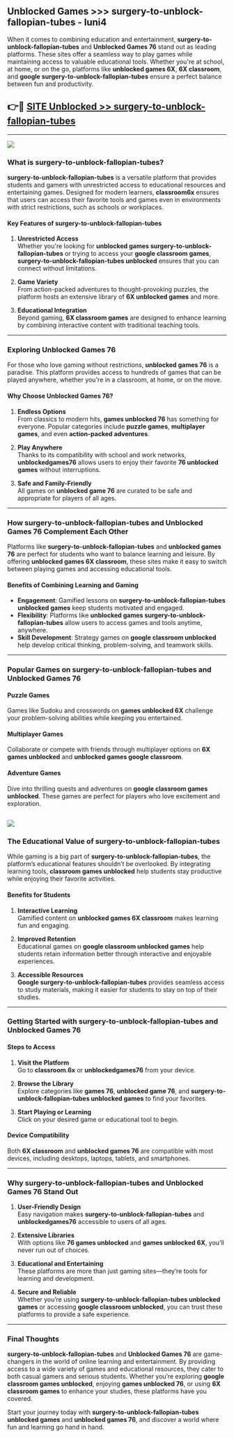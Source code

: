 ## Unblocked Games >>> surgery-to-unblock-fallopian-tubes - luni4 

When it comes to combining education and entertainment, **surgery-to-unblock-fallopian-tubes** and **Unblocked Games 76** stand out as leading platforms. These sites offer a seamless way to play games while maintaining access to valuable educational tools. Whether you're at school, at home, or on the go, platforms like **unblocked games 6X**, **6X classroom**, and **google surgery-to-unblock-fallopian-tubes** ensure a perfect balance between fun and productivity.
## 👉🔴 [SITE Unblocked >> surgery-to-unblock-fallopian-tubes](http://premium.freeplayer.one?title=surgery-to-unblock-fallopian-tubes&ref=22JU)
---
<a href="http://premium.freeplayer.one?title=surgery-to-unblock-fallopian-tubes&ref=22JU/"><img src="https://github.com/user-attachments/assets/438f12ca-57a4-47a3-8ead-c64da593a1e5"/></a>
### What is surgery-to-unblock-fallopian-tubes?  

**surgery-to-unblock-fallopian-tubes** is a versatile platform that provides students and gamers with unrestricted access to educational resources and entertaining games. Designed for modern learners, **classroom6x** ensures that users can access their favorite tools and games even in environments with strict restrictions, such as schools or workplaces.  

#### Key Features of surgery-to-unblock-fallopian-tubes  

1. **Unrestricted Access**  
   Whether you're looking for **unblocked games surgery-to-unblock-fallopian-tubes** or trying to access your **google classroom games**, **surgery-to-unblock-fallopian-tubes unblocked** ensures that you can connect without limitations.  

2. **Game Variety**  
   From action-packed adventures to thought-provoking puzzles, the platform hosts an extensive library of **6X unblocked games** and more.  

3. **Educational Integration**  
   Beyond gaming, **6X classroom games** are designed to enhance learning by combining interactive content with traditional teaching tools.  



---

### Exploring Unblocked Games 76  

For those who love gaming without restrictions, **unblocked games 76** is a paradise. This platform provides access to hundreds of games that can be played anywhere, whether you're in a classroom, at home, or on the move.  

#### Why Choose Unblocked Games 76?  

1. **Endless Options**  
   From classics to modern hits, **games unblocked 76** has something for everyone. Popular categories include **puzzle games**, **multiplayer games**, and even **action-packed adventures**.  

2. **Play Anywhere**  
   Thanks to its compatibility with school and work networks, **unblockedgames76** allows users to enjoy their favorite **76 unblocked games** without interruptions.  

3. **Safe and Family-Friendly**  
   All games on **unblocked game 76** are curated to be safe and appropriate for players of all ages.  

---

### How surgery-to-unblock-fallopian-tubes and Unblocked Games 76 Complement Each Other  

Platforms like **surgery-to-unblock-fallopian-tubes** and **unblocked games 76** are perfect for students who want to balance learning and leisure. By offering **unblocked games 6X classroom**, these sites make it easy to switch between playing games and accessing educational tools.  

#### Benefits of Combining Learning and Gaming  

- **Engagement**: Gamified lessons on **surgery-to-unblock-fallopian-tubes unblocked games** keep students motivated and engaged.  
- **Flexibility**: Platforms like **unblocked games surgery-to-unblock-fallopian-tubes** allow users to access games and tools anytime, anywhere.  
- **Skill Development**: Strategy games on **google classroom unblocked** help develop critical thinking, problem-solving, and teamwork skills.  

---

### Popular Games on surgery-to-unblock-fallopian-tubes and Unblocked Games 76  

#### Puzzle Games  

Games like Sudoku and crosswords on **games unblocked 6X** challenge your problem-solving abilities while keeping you entertained.  

#### Multiplayer Games  

Collaborate or compete with friends through multiplayer options on **6X games unblocked** and **unblocked games google classroom**.  

#### Adventure Games  

Dive into thrilling quests and adventures on **google classroom games unblocked**. These games are perfect for players who love excitement and exploration.  

<a href="http://download.freeplayer.one?title=surgery-to-unblock-fallopian-tubes&ref=23D/"><img src="https://github.com/user-attachments/assets/fe0c3e91-c8e1-489c-acf0-e2f614c12fb8"/></a>
---

### The Educational Value of surgery-to-unblock-fallopian-tubes  

While gaming is a big part of **surgery-to-unblock-fallopian-tubes**, the platform’s educational features shouldn’t be overlooked. By integrating learning tools, **classroom games unblocked** help students stay productive while enjoying their favorite activities.  

#### Benefits for Students  

1. **Interactive Learning**  
   Gamified content on **unblocked games 6X classroom** makes learning fun and engaging.  

2. **Improved Retention**  
   Educational games on **google classroom unblocked games** help students retain information better through interactive and enjoyable experiences.  

3. **Accessible Resources**  
   **Google surgery-to-unblock-fallopian-tubes** provides seamless access to study materials, making it easier for students to stay on top of their studies.  

---

### Getting Started with surgery-to-unblock-fallopian-tubes and Unblocked Games 76  

#### Steps to Access  

1. **Visit the Platform**  
   Go to **classroom.6x** or **unblockedgames76** from your device.  

2. **Browse the Library**  
   Explore categories like **games 76**, **unblocked game 76**, and **surgery-to-unblock-fallopian-tubes unblocked games** to find your favorites.  

3. **Start Playing or Learning**  
   Click on your desired game or educational tool to begin.  

#### Device Compatibility  

Both **6X classroom** and **unblocked games 76** are compatible with most devices, including desktops, laptops, tablets, and smartphones.  

---

### Why surgery-to-unblock-fallopian-tubes and Unblocked Games 76 Stand Out  

1. **User-Friendly Design**  
   Easy navigation makes **surgery-to-unblock-fallopian-tubes** and **unblockedgames76** accessible to users of all ages.  

2. **Extensive Libraries**  
   With options like **76 games unblocked** and **games unblocked 6X**, you’ll never run out of choices.  

3. **Educational and Entertaining**  
   These platforms are more than just gaming sites—they’re tools for learning and development.  

4. **Secure and Reliable**  
   Whether you’re using **surgery-to-unblock-fallopian-tubes unblocked games** or accessing **google classroom unblocked**, you can trust these platforms to provide a safe experience.  

---

### Final Thoughts  

**surgery-to-unblock-fallopian-tubes** and **Unblocked Games 76** are game-changers in the world of online learning and entertainment. By providing access to a wide variety of games and educational resources, they cater to both casual gamers and serious students. Whether you’re exploring **google classroom games unblocked**, enjoying **games unblocked 76**, or using **6X classroom games** to enhance your studies, these platforms have you covered.  

Start your journey today with **surgery-to-unblock-fallopian-tubes unblocked games** and **unblocked games 76**, and discover a world where fun and learning go hand in hand.  